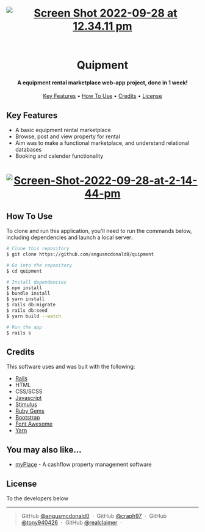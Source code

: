 
<h1 align="center">
  <br>
  <a href="https://quipment.herokuapp.com/"><img src="https://quipment.herokuapp.com/assets/quipment-690bc9c2b0476aa2995c97a736468609a2487d841ed71ef09074b3db91dc536f.png" alt="Screen Shot 2022-09-28 at 12.34.11 pm" border="0"></a><br /></br>
  <br>
  Quipment
  <br>
</h1>

<h4 align="center">A equipment rental marketplace web-app project, done in 1 week!</h4>

<p align="center">
  <a href="#key-features">Key Features</a> •
  <a href="#how-to-use">How To Use</a> •
  <a href="#credits">Credits</a> •
  <a href="#license">License</a>
</p>


## Key Features

* A basic equipment rental marketplace
* Browse, post and view property for rental
* Aim was to make a functional marketplace, and understand relational databases
* Booking and calender functionality


<h1 align="center"><a href='https://quipment.herokuapp.com/' target='_blank'><img src='https://i.postimg.cc/PxLyF33v/Screen-Shot-2022-09-28-at-2-14-44-pm.png' border='0' alt='Screen-Shot-2022-09-28-at-2-14-44-pm'/></a></h1>



## How To Use

To clone and run this application, you'll need to run the commands below, including dependencies and launch a local server:

```bash
# Clone this repository
$ git clone https://github.com/angusmcdonald0/quipment

# Go into the repository
$ cd quipment

# Install dependencies
$ npm install
$ bundle install
$ yarn install
$ rails db:migrate
$ rails db:seed
$ yarn build --watch 

# Run the app
$ rails s
```

## Credits

This software uses and was buit with the following:

- [Rails](https://rubyonrails.org/)
- HTML
- CSS/SCSS
- [Javascript](https://devdocs.io/javascript/)
- [Stimulus](https://stimulus.hotwired.dev/)
- [Ruby Gems](https://rubygems.org/)
- [Bootstrap](https://getbootstrap.com/)
- [Font Awesome](https://fontawesome.com/)
- [Yarn](https://classic.yarnpkg.com/en/)



## You may also like...

- [myPlace](https://github.com/AngusMcDonald0/my-place) - A cashflow property management software

## License

To the developers below

---


> GitHub [@angusmcdonald0](https://github.com/AngusMcDonald0) &nbsp;&middot;&nbsp;
> GitHub [@craph97](https://github.com/CRaph97) &nbsp;&middot;&nbsp;
> GitHub [@tony940426](https://github.com/Tony940426) &nbsp;&middot;&nbsp;
> GitHub [@realclaimer](https://github.com/realclaimer) &nbsp;&middot;&nbsp;


